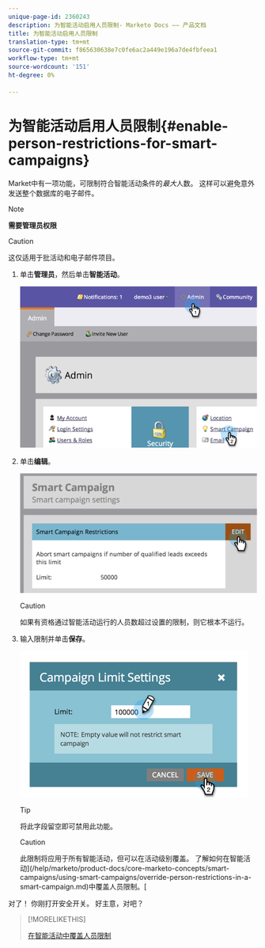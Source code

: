 ```yaml
---
unique-page-id: 2360243
description: 为智能活动启用人员限制- Marketo Docs —— 产品文档
title: 为智能活动启用人员限制
translation-type: tm+mt
source-git-commit: f865630638e7c0fe6ac2a449e196a7de4fbfeea1
workflow-type: tm+mt
source-wordcount: '151'
ht-degree: 0%

---
```



# 为智能活动启用人员限制{#enable-person-restrictions-for-smart-campaigns}

Market中有一项功能，可限制符合智能活动条件的&#x200B;_最大_&#x200B;人数。 这样可以避免意外发送整个数据库的电子邮件。

>[!NOTE]
>
>**需要管理员权限**

>[!CAUTION]
>
>这仅适用于批活动和电子邮件项目。

1. 单击&#x200B;**管理员**，然后单击&#x200B;**智能活动**。

   ![](assets/image2014-9-18-15-3a58-3a29.png)

1. 单击&#x200B;**编辑**。

   ![](assets/image2014-9-18-15-3a59-3a7.png)

   >[!CAUTION]
   >
   >如果有资格通过智能活动运行的人员数超过设置的限制，则它根本不运行。

1. 输入限制并单击&#x200B;**保存**。

   ![](assets/image2014-9-18-15-3a59-3a56.png)

   >[!TIP]
   >
   >将此字段留空即可禁用此功能。

   >[!CAUTION]
   >
   >此限制将应用于所有智能活动，但可以在活动级别覆盖。 了解如何在智能活动](/help/marketo/product-docs/core-marketo-concepts/smart-campaigns/using-smart-campaigns/override-person-restrictions-in-a-smart-campaign.md)中覆盖人员限制。[

对了！ 你刚打开安全开关。 好主意，对吧？

>[!MORELIKETHIS]
>
>[在智能活动中覆盖人员限制](/help/marketo/product-docs/core-marketo-concepts/smart-campaigns/using-smart-campaigns/override-person-restrictions-in-a-smart-campaign.md)

